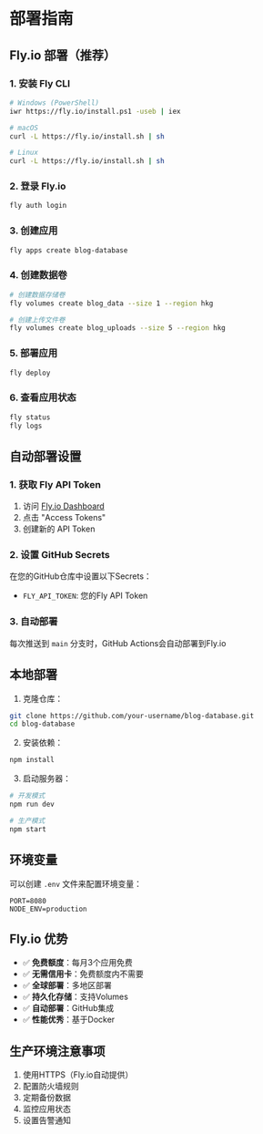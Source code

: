 # 部署指南

## Fly.io 部署（推荐）

### 1. 安装 Fly CLI
```bash
# Windows (PowerShell)
iwr https://fly.io/install.ps1 -useb | iex

# macOS
curl -L https://fly.io/install.sh | sh

# Linux
curl -L https://fly.io/install.sh | sh
```

### 2. 登录 Fly.io
```bash
fly auth login
```

### 3. 创建应用
```bash
fly apps create blog-database
```

### 4. 创建数据卷
```bash
# 创建数据存储卷
fly volumes create blog_data --size 1 --region hkg

# 创建上传文件卷
fly volumes create blog_uploads --size 5 --region hkg
```

### 5. 部署应用
```bash
fly deploy
```

### 6. 查看应用状态
```bash
fly status
fly logs
```

## 自动部署设置

### 1. 获取 Fly API Token
1. 访问 [Fly.io Dashboard](https://fly.io/dashboard)
2. 点击 "Access Tokens"
3. 创建新的 API Token

### 2. 设置 GitHub Secrets
在您的GitHub仓库中设置以下Secrets：
- `FLY_API_TOKEN`: 您的Fly API Token

### 3. 自动部署
每次推送到 `main` 分支时，GitHub Actions会自动部署到Fly.io

## 本地部署

1. 克隆仓库：
```bash
git clone https://github.com/your-username/blog-database.git
cd blog-database
```

2. 安装依赖：
```bash
npm install
```

3. 启动服务器：
```bash
# 开发模式
npm run dev

# 生产模式
npm start
```

## 环境变量

可以创建 `.env` 文件来配置环境变量：

```env
PORT=8080
NODE_ENV=production
```

## Fly.io 优势

- ✅ **免费额度**：每月3个应用免费
- ✅ **无需信用卡**：免费额度内不需要
- ✅ **全球部署**：多地区部署
- ✅ **持久化存储**：支持Volumes
- ✅ **自动部署**：GitHub集成
- ✅ **性能优秀**：基于Docker

## 生产环境注意事项

1. 使用HTTPS（Fly.io自动提供）
2. 配置防火墙规则
3. 定期备份数据
4. 监控应用状态
5. 设置告警通知 